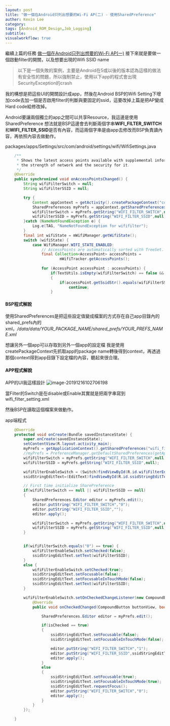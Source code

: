 ```yaml
---
layout: post
title: "做一個在Android只列出想要的Wi-Fi AP(二) - 使用SharedPreference"
auther: Kevin Lee
category: 
tags: [Android_ROM_Design,Job_Logging]
subtitle: 
visualworkflow: true
---
```


繼續上篇的任務
[做一個在Android只列出想要的Wi-Fi AP(一)](/2019/12/05/android-bsp-wi-fi-modify)
接下來就是要做一個啟動filter的開關，以及想要出現的Wifi SSID name

> 以下是一個失敗的案例，主要是Android在5或以後的版本認為這樣的做法有安全性的問題，所以強制禁止，使用以下app的程式會出現SecurityException的crash

我的構想是把這些UI的開關設計成app，然後在Android BSP的Wifi Setting下增加code去加一個是否啟用filter的判斷與要固定的ssid，這要改掉上篇是把AP變成Hard code給修改掉。

Android要讓兩個獨立的app之間可以共享Resource，我這邊是使用SharedPreference
想法就是BSP這邊會去判斷兩個字串**WIFI_FILTER_SWITCH**和**WIFI_FILTER_SSID**是否有內容，而這兩個字串是由app去修改而BSP負責讀內容，再依照內容去做動作。

packages/apps/Settings/src/com/android/settings/wifi/WifiSettings.java

```java
    /**
     * Shows the latest access points available with supplemental information like
     * the strength of network and the security for it.
     */
    @Override
    public synchronized void onAccessPointsChanged() {
        String wifiFilterSwitch = null;
        String wifiFilterSSID = null;

        try {
        	Context appContext = getActivity().createPackageContext("com.protech.os.wififilter",getActivity().CONTEXT_INCLUDE_CODE|getActivity().CONTEXT_IGNORE_SECURITY);
        	SharedPreferences myPrefs = appContext.getSharedPreferences("wifi_filter_setting",0);
            wifiFilterSwitch = myPrefs.getString("WIFI_FILTER_SWITCH",null);
            wifiFilterSSID = myPrefs.getString("WIFI_FILTER_SSID",null);
        }catch (NameNotFoundException e) {
        	Log.e(TAG, "NameNotFoundException for wififilter");
        }
        final int wifiState = mWifiManager.getWifiState();
        switch (wifiState) {
            case WifiManager.WIFI_STATE_ENABLED:
                // AccessPoints are automatically sorted with TreeSet.
                final Collection<AccessPoint> accessPoints =
                        mWifiTracker.getAccessPoints();
            
                for (AccessPoint accessPoint : accessPoints) {
                	if(TextUtils.isEmpty(wifiFilterSwitch) == false && TextUtils.isEmpty(wifiFilterSSID) == false && wifiFilterSwitch.equals("1") == true)
                	{
                		if(accessPoint.getSsidStr().equals(wifiFilterSSID) == false)
                			continue;
                	}
```

#### BSP程式解說

使用SharedPreferences是把這些設定值變成檔案的方式存在自己app目錄內的shared_prefs內的xml，*/data/data/YOUR_PACKAGE_NAME/shared_prefs/YOUR_PREFS_NAME.xml*

想讓另外一個app可以存取到另外一個app的設定檔
我是使用createPackageContext先抓取app的package name轉後得到context，再透過那個context得到app目錄下設定檔的內容，聽起來很合理。

#### APP程式解說

APP的UI我這樣設計
![image-20191216102706198]({{site.baseurl}}/img/image-20191216102706198.png)

當Filter的Switch是在disable或Enable其實就是把兩字串寫到wifi_filter_setting.xml

然後BSP在讀取這個檔案來做動作。

app端程式

```java
    @Override
    protected void onCreate(Bundle savedInstanceState) {
        super.onCreate(savedInstanceState);
        setContentView(R.layout.activity_main);
        myPrefs = getApplicationContext().getSharedPreferences("wifi_filter_setting" , getApplicationContext().MODE_WORLD_READABLE);
        //myPrefs = PreferenceManager.getDefaultSharedPreferences(getApplicationContext());
        wifiFilterSwitch = myPrefs.getString("WIFI_FILTER_SWITCH",null);
        wifiFilterSSID = myPrefs.getString("WIFI_FILTER_SSID",null);

        wifiFilterEnableSwitch = (Switch)findViewById(R.id.wifiFilterEnableSwitch);
        ssidStringEditText=(EditText)findViewById(R.id.ssidStringEditText);

        // First time initialize SharePreference
        if(wifiFilterSwitch == null || wifiFilterSSID == null)
        {
            SharedPreferences.Editor editor = myPrefs.edit();
            editor.putString("WIFI_FILTER_SWITCH","0");
            editor.putString("WIFI_FILTER_SSID","");
            editor.apply();

            wifiFilterSwitch = myPrefs.getString("WIFI_FILTER_SWITCH",null);
            wifiFilterSSID = myPrefs.getString("WIFI_FILTER_SSID",null);
        }


        if(wifiFilterSwitch.equals("0") == true) {
            wifiFilterEnableSwitch.setChecked(false);
            ssidStringEditText.setText(wifiFilterSSID);
        }
        else {
            wifiFilterEnableSwitch.setChecked(true);
            ssidStringEditText.setFocusable(false);
            ssidStringEditText.setFocusableInTouchMode(false);
            ssidStringEditText.setText(wifiFilterSSID);
        }

        wifiFilterEnableSwitch.setOnCheckedChangeListener(new CompoundButton.OnCheckedChangeListener() {
            @Override
            public void onCheckedChanged(CompoundButton buttonView, boolean isChecked) {

                SharedPreferences.Editor editor = myPrefs.edit();

                if(isChecked == true)
                {
                    ssidStringEditText.setFocusable(false);
                    ssidStringEditText.setFocusableInTouchMode(false);

                    editor.putString("WIFI_FILTER_SWITCH","1");
                    editor.putString("WIFI_FILTER_SSID",ssidStringEditText.getText().toString());
                    editor.apply();
                }
                else
                {
                    ssidStringEditText.setFocusable(true);
                    ssidStringEditText.setFocusableInTouchMode(true);
                    ssidStringEditText.requestFocus();
                    editor.putString("WIFI_FILTER_SWITCH","0");
                    editor.apply();
                }
            }
        });

    }
```

